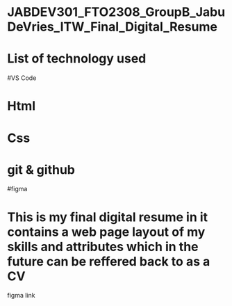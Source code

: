 # JABDEV301_FTO2308_GroupB_JabuDeVries_ITW_Final_Digital_Resume
# List of technology used
#VS Code 
# Html
# Css
# git & github 
#figma

# This is my final digital resume in it contains a web page layout of my skills and attributes which in the future can be reffered back to as a CV 

figma link 
[
](https://www.figma.com/file/LOo3VV6KTu8R2H3qPtshpm/jabu_de_vries-ITW_Figma-Resume-Templates-(Copy)?type=design&t=DslEUgJWFcH4boY7-6)
